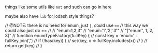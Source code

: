 things like some utils like `not` and such can go in here

maybe also have `lib` for lodash style things?


// @NOTE: there is no need for enum, just `|`, could use `==`
// this way we could also just do ==
//
// "enum:1,2,3"
// "enum:'1','2','3'"
// "["enum", 1, 2, 3]"
// function enumTypeFactory(fullKey) {
//   const key = 'enum:' + fullKey.join(',')
//   if (!has(key)) {
//     set(key, x => fullKey.includes(x))
//   }
//   return get(key)
// }
